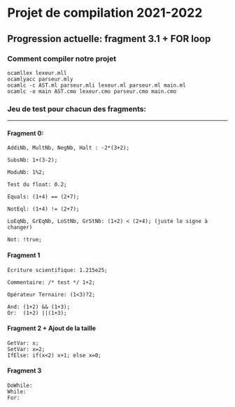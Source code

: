 # Projet de compilation 2021-2022

## Progression actuelle: fragment 3.1 + FOR loop 

### Comment compiler notre projet 

```
ocamllex lexeur.mll
ocamlyacc parseur.mly
ocamlc -c AST.ml parseur.mli lexeur.ml parseur.ml main.ml
ocamlc -o main AST.cmo lexeur.cmo parseur.cmo main.cmo
```

### Jeu de test pour chacun des fragments:

----------------

#### Fragment 0:

```
AddiNb, MultNb, NegNb, Halt : -2*(3+2);

SubsNb: 1+(3-2); 

ModuNb: 1%2; 

Test du float: 0.2;

Equals: (1+4) == (2+7);

NotEql: (1+4) != (2+7);

LoEqNb, GrEqNb, LoStNb, GrStNb: (1+2) < (2+4); (juste le signe à changer)

Not: !true;
```
#### Fragment 1 

```
Écriture scientifique: 1.215e25;

Commentaire: /* test */ 1+2;

Opérateur Ternaire: (1<3)?2;

And: (1+2) && (1+3); 
Or:  (1+2) ||(1+3); 
```
#### Fragment 2 + Ajout de la taille

```
GetVar: x; 
SetVar: x=2;
IfElse: if(x<2) x+1; else x=0;

```
#### Fragment 3 

```
DoWhile: 
While:
For:

```
